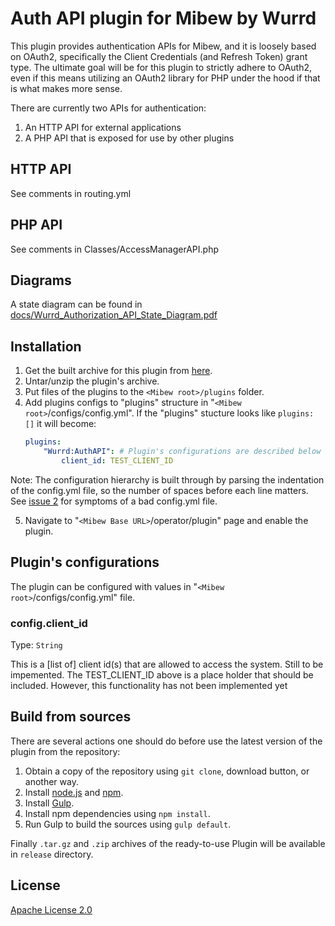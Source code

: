 # Auth API plugin for Mibew by Wurrd

This plugin provides authentication APIs for Mibew, and it is loosely based on OAuth2, specifically the Client Credentials (and Refresh Token) grant type. The ultimate goal will be for this plugin to strictly adhere to OAuth2, even if this means utilizing an OAuth2 library for PHP under the hood if that is what makes more sense. 

There are currently two APIs for authentication:

1. An HTTP API for external applications
2. A PHP API that is exposed for use by other plugins

## HTTP API

See comments in routing.yml

## PHP API 

See comments in Classes/AccessManagerAPI.php

## Diagrams

A state diagram can be found in [docs/Wurrd_Authorization_API_State_Diagram.pdf](https://github.com/alberto234/wurrd-auth-api-plugin/blob/master/docs/Wurrd_Authorization_API_State_Diagram.pdf)

## Installation

1. Get the built archive for this plugin from [here](http://wurrdapp.com/get-it-now).
2. Untar/unzip the plugin's archive.
3. Put files of the plugins to the `<Mibew root>/plugins`  folder.
4. Add plugins configs to "plugins" structure in "`<Mibew root>`/configs/config.yml". If the "plugins" stucture looks like `plugins: []` it will become:
    ```yaml
    plugins:
        "Wurrd:AuthAPI": # Plugin's configurations are described below
     		client_id: TEST_CLIENT_ID
   ```
Note: The configuration hierarchy is built through by parsing the indentation of the config.yml file, so the number of spaces before each line matters. See [issue 2](https://github.com/alberto234/wurrd-auth-api-plugin/issues/2) for symptoms of a bad config.yml file.

5. Navigate to "`<Mibew Base URL>`/operator/plugin" page and enable the plugin.


## Plugin's configurations

The plugin can be configured with values in "`<Mibew root>`/configs/config.yml" file.

### config.client_id

Type: `String`

This is a [list of] client id(s) that are allowed to access the system. Still to be impemented.
The TEST_CLIENT_ID above is a place holder that should be included. However, this functionality has not been implemented yet


## Build from sources

There are several actions one should do before use the latest version of the plugin from the repository:

1. Obtain a copy of the repository using `git clone`, download button, or another way.
2. Install [node.js](http://nodejs.org/) and [npm](https://www.npmjs.org/).
3. Install [Gulp](http://gulpjs.com/).
4. Install npm dependencies using `npm install`.
5. Run Gulp to build the sources using `gulp default`.

Finally `.tar.gz` and `.zip` archives of the ready-to-use Plugin will be available in `release` directory.


## License

[Apache License 2.0](http://www.apache.org/licenses/LICENSE-2.0.html)
